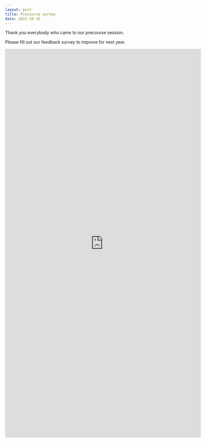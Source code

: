 ```yaml
---
layout: post
title: Precourse survey
date: 2023-10-16
---
```


Thank you everybody who came to our precourse session. 

Please fill out our feedback survey to improve for next year. 

<iframe src="https://docs.google.com/forms/d/e/1FAIpQLSdoxlm2R37RYG7IHiDGMLTUfp1B8n7_LFtw48ki16KQ-5clXQ/viewform?embedded=true" width="640" height="1269" frameborder="0" marginheight="0" marginwidth="0">Loading…</iframe>
